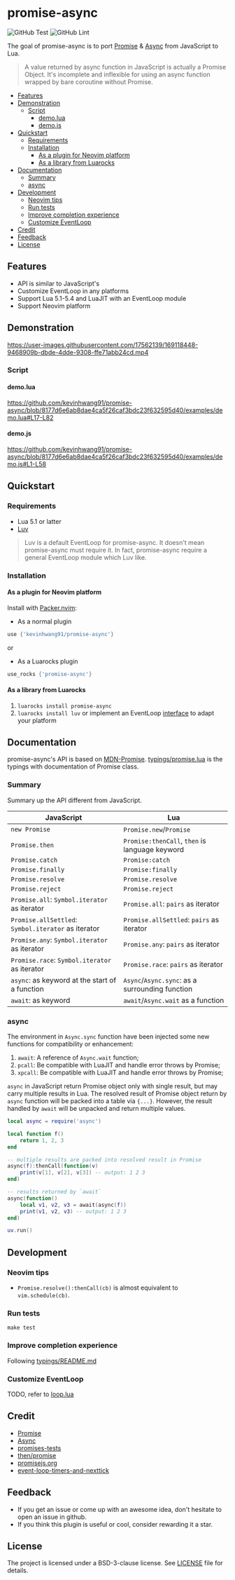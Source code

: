 # promise-async

![GitHub Test](https://github.com/kevinhwang91/promise-async/workflows/Test/badge.svg)
![GitHub Lint](https://github.com/kevinhwang91/promise-async/workflows/Lint/badge.svg)

The goal of promise-async is to port [Promise][promise] & [Async][async] from JavaScript to Lua.

> A value returned by async function in JavaScript is actually a Promise Object. It's incomplete and
> inflexible for using an async function wrapped by bare coroutine without Promise.

- [Features](#features)
- [Demonstration](#demonstration)
  - [Script](#script)
    - [demo.lua](#demo.lua)
    - [demo.js](#demo.js)
- [Quickstart](#quickstart)
  - [Requirements](#requirements)
  - [Installation](#installation)
    - [As a plugin for Neovim platform](#as-a-plugin-for-neovim-platform)
    - [As a library from Luarocks](#as-a-library-from-luarocks)
- [Documentation](#documentation)
  - [Summary](#summary)
  - [async](#async)
- [Development](#development)
  - [Neovim tips](#neovim-tips)
  - [Run tests](#run-tests)
  - [Improve completion experience](#improve-completion-experience)
  - [Customize EventLoop](#customize-eventloop)
- [Credit](#credit)
- [Feedback](#feedback)
- [License](#license)

## Features

- API is similar to JavaScript's
- Customize EventLoop in any platforms
- Support Lua 5.1-5.4 and LuaJIT with an EventLoop module
- Support Neovim platform

## Demonstration

<https://user-images.githubusercontent.com/17562139/169118448-9468909b-dbde-4dde-9308-ffe71abb24cd.mp4>

### Script

#### demo.lua

<https://github.com/kevinhwang91/promise-async/blob/8177d6e6ab8dae4ca5f26caf3bdc23f632595d40/examples/demo.lua#L17-L82>

#### demo.js

<https://github.com/kevinhwang91/promise-async/blob/8177d6e6ab8dae4ca5f26caf3bdc23f632595d40/examples/demo.js#L1-L58>

## Quickstart

### Requirements

- Lua 5.1 or latter
- [Luv](https://github.com/luvit/luv)

> Luv is a default EventLoop for promise-async. It doesn't mean promise-async must require it. In
> fact, promise-async require a general EventLoop module which Luv like.

### Installation

#### As a plugin for Neovim platform

Install with [Packer.nvim](https://github.com/wbthomason/packer.nvim):

- As a normal plugin

```lua
use {'kevinhwang91/promise-async'}
```

or

- As a Luarocks plugin

```lua
use_rocks {'promise-async'}
```

#### As a library from Luarocks

1. `luarocks install promise-async`
2. `luarocks install luv` or implement an EventLoop
   [interface](https://github.com/kevinhwang91/promise-async/blob/main/typings/loop.lua) to adapt
   your platform

## Documentation

promise-async's API is based on [MDN-Promise][promise]. [typings/promise.lua](typings/promise.lua)
is the typings with documentation of Promise class.

### Summary

Summary up the API different from JavaScript.

<!-- markdownlint-disable MD013 -->

| JavaScript                                          | Lua                                             |
| --------------------------------------------------- | ----------------------------------------------- |
| `new Promise`                                       | `Promise.new`/`Promise`                         |
| `Promise.then`                                      | `Promise:thenCall`, `then` is language keyword  |
| `Promise.catch`                                     | `Promise:catch`                                 |
| `Promise.finally`                                   | `Promise:finally`                               |
| `Promise.resolve`                                   | `Promise.resolve`                               |
| `Promise.reject`                                    | `Promise.reject`                                |
| `Promise.all`: `Symbol.iterator` as iterator        | `Promise.all`: `pairs` as iterator              |
| `Promise.allSettled`: `Symbol.iterator` as iterator | `Promise.allSettled`: `pairs` as iterator       |
| `Promise.any`: `Symbol.iterator` as iterator        | `Promise.any`: `pairs` as iterator              |
| `Promise.race`: `Symbol.iterator` as iterator       | `Promise.race`: `pairs` as iterator             |
| `async`: as keyword at the start of a function      | `Async`/`Async.sync`: as a surrounding function |
| `await`: as keyword                                 | `await`/`Async.wait` as a function              |

<!-- markdownlint-enable MD013 -->

### async

The environment in `Async.sync` function have been injected some new functions for compatibility or
enhancement:

1. `await`: A reference of `Async.wait` function;
2. `pcall`: Be compatible with LuaJIT and handle error throws by Promise;
3. `xpcall`: Be compatible with LuaJIT and handle error throws by Promise;

`async` in JavaScript return Promise object only with single result, but may carry multiple results
in Lua. The resolved result of Promise object return by `async` function will be packed into a table
via `{...}`. However, the result handled by `await` will be unpacked and return multiple values.

```lua
local async = require('async')

local function f()
    return 1, 2, 3
end

-- multiple results are packed into resolved result in Promise
async(f):thenCall(function(v)
    print(v[1], v[2], v[3]) -- output: 1 2 3
end)

-- results returned by `await`
async(function()
    local v1, v2, v3 = await(async(f))
    print(v1, v2, v3) -- output: 1 2 3
end)

uv.run()
```

## Development

### Neovim tips

- `Promise.resolve():thenCall(cb)` is almost equivalent to `vim.schedule(cb)`.

### Run tests

`make test`

### Improve completion experience

Following [typings/README.md](./typings/README.md)

### Customize EventLoop

TODO, refer to [loop.lua](./lua/promise-async/loop.lua)

## Credit

- [Promise][promise]
- [Async][async]
- [promises-tests](https://github.com/promises-aplus/promises-tests)
- [then/promise](https://github.com/then/promise)
- [promisejs.org](https://www.promisejs.org)
- [event-loop-timers-and-nexttick](https://nodejs.org/en/docs/guides/event-loop-timers-and-nexttick)

[promise]: https://developer.mozilla.org/en-US/docs/Web/JavaScript/Reference/Global_Objects/Promise
[async]: https://developer.mozilla.org/en-US/docs/Web/JavaScript/Reference/Statements/async_function

## Feedback

- If you get an issue or come up with an awesome idea, don't hesitate to open an issue in github.
- If you think this plugin is useful or cool, consider rewarding it a star.

## License

The project is licensed under a BSD-3-clause license. See [LICENSE](./LICENSE) file for details.
